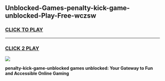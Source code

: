 
## Unblocked-Games-penalty-kick-game-unblocked-Play-Free-wczsw
<h3>
<a href="https://premium76.site?title=penalty-kick-game-unblocked&ref=23A">CLICK TO PLAY</a></h3>
<hr>

<h3>
<a href="https://premium76.site?title=penalty-kick-game-unblocked&ref=23A">CLICK 2 PLAY</a>
  
</h3>

<a href="https://premium76.site?title=penalty-kick-game-unblocked&ref=23A"><img src="https://clearcache.store/games.png"></a>


**penalty-kick-game-unblocked games unblocked: Your Gateway to Fun and Accessible Online Gaming**
